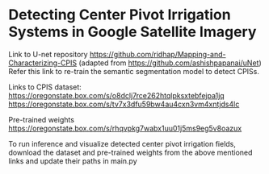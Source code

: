 # Detecting Center Pivot Irrigation Systems in Google Satellite Imagery

Link to U-net repository 
https://github.com/ridhap/Mapping-and-Characterizing-CPIS (adapted from https://github.com/ashishpapanai/uNet)
Refer this link to re-train the semantic segmentation model to detect CPISs. 

Links to CPIS dataset: 
https://oregonstate.box.com/s/o8dclj7rce262htqlpksxtebfejpa1jq
https://oregonstate.box.com/s/tv7x3dfu59bw4au4cxn3vm4xntjds4lc

Pre-trained weights
https://oregonstate.box.com/s/rhqvpkg7wabx1uu01j5ms9eg5v8oazux


To run inference and visualize detected center pivot irrigation fields, download the dataset and pre-trained weights from the above mentioned links and update their paths in main.py